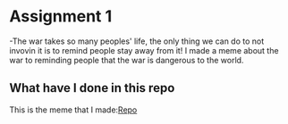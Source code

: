 # Assignment 1
-The war takes so many peoples' life, the only thing we can do to not invovin it is to remind people stay away from it!
 I made a meme about the war to reminding people that the war is dangerous to the world.
 ## What have I done in this repo 
 This is the meme that I made:[Repo](https://she840.github.io/stats220/)
